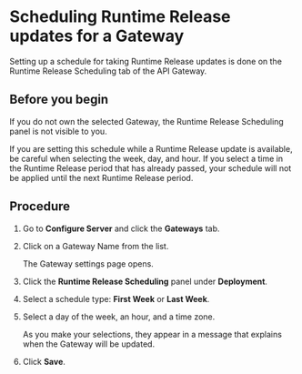 # Scheduling Runtime Release updates for a Gateway 

<head>
  <meta name="guidename" content="API Management"/>
  <meta name="context" content="GUID-457ede94-e4f5-40d9-91fb-45615e034ced"/>
</head>


Setting up a schedule for taking Runtime Release updates is done on the Runtime Release Scheduling tab of the API Gateway.

## Before you begin

If you do not own the selected Gateway, the Runtime Release Scheduling panel is not visible to you.

If you are setting this schedule while a Runtime Release update is available, be careful when selecting the week, day, and hour. If you select a time in the Runtime Release period that has already passed, your schedule will not be applied until the next Runtime Release period.

## Procedure

1.  Go to **Configure Server** and click the **Gateways** tab.

2.  Click on a Gateway Name from the list.

    The Gateway settings page opens.

3.  Click the **Runtime Release Scheduling** panel under **Deployment**.

4.  Select a schedule type: **First Week** or **Last Week**.

5.  Select a day of the week, an hour, and a time zone.

    As you make your selections, they appear in a message that explains when the Gateway will be updated.

6.  Click **Save**. 